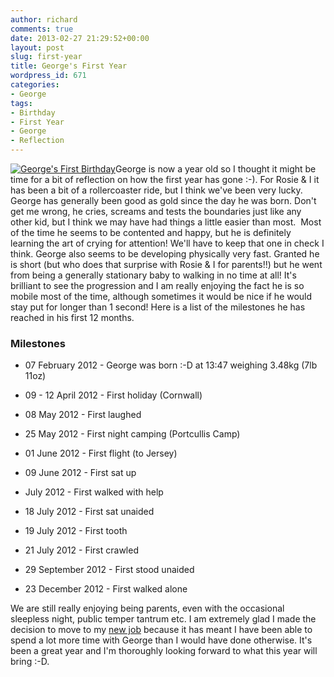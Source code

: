 ```yaml
---
author: richard
comments: true
date: 2013-02-27 21:29:52+00:00
layout: post
slug: first-year
title: George's First Year
wordpress_id: 671
categories:
- George
tags:
- Birthday
- First Year
- George
- Reflection
---
```


[![George's First Birthday](http://richard.perry-online.me.uk/files/2013/02/IMG_2904-150x150.jpg)](http://richard.perry-online.me.uk/george/first-year/attachment/georges-first-birthday/)George is now a year old so I thought it might be time for a bit of reflection on how the first year has gone :-). For Rosie & I it has been a bit of a rollercoaster ride, but I think we've been very lucky. George has generally been good as gold since the day he was born. Don't get me wrong, he cries, screams and tests the boundaries just like any other kid, but I think we may have had things a little easier than most.  Most of the time he seems to be contented and happy, but he is definitely learning the art of crying for attention! We'll have to keep that one in check I think. George also seems to be developing physically very fast. Granted he is short (but who does that surprise with Rosie & I for parents!!) but he went from being a generally stationary baby to walking in no time at all! It's brilliant to see the progression and I am really enjoying the fact he is so mobile most of the time, although sometimes it would be nice if he would stay put for longer than 1 second! Here is a list of the milestones he has reached in his first 12 months.


### Milestones





	
  * 07 February 2012 - George was born :-D at 13:47 weighing 3.48kg (7lb 11oz)

	
  * 09 - 12 April 2012 - First holiday (Cornwall)

	
  * 08 May 2012 - First laughed

	
  * 25 May 2012 - First night camping (Portcullis Camp)

	
  * 01 June 2012 - First flight (to Jersey)

	
  * 09 June 2012 - First sat up

	
  * July 2012 - First walked with help

	
  * 18 July 2012 - First sat unaided

	
  * 19 July 2012 - First tooth

	
  * 21 July 2012 - First crawled

	
  * 29 September 2012 - First stood unaided

	
  * 23 December 2012 - First walked alone


We are still really enjoying being parents, even with the occasional sleepless night, public temper tantrum etc. I am extremely glad I made the decision to move to my [new job](http://richard.perry-online.me.uk/general/a-new-start/) because it has meant I have been able to spend a lot more time with George than I would have done otherwise. It's been a great year and I'm thoroughly looking forward to what this year will bring :-D.
